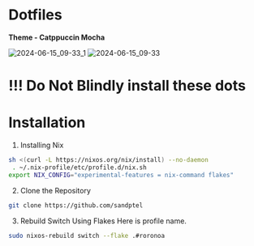 # Dotfiles
**Theme - Catppuccin Mocha**

![2024-06-15_09-33_1](https://github.com/sandptel/dotfiles/assets/96694484/c628e5d6-759b-41ea-9570-a32c3ec659df)
![2024-06-15_09-33](https://github.com/sandptel/dotfiles/assets/96694484/be6d5050-ae34-4878-89fa-18a91bc4d356)

# **!!! Do Not Blindly install these dots**

# Installation
1. Installing Nix
```bash
sh <(curl -L https://nixos.org/nix/install) --no-daemon
 . ~/.nix-profile/etc/profile.d/nix.sh
export NIX_CONFIG="experimental-features = nix-command flakes"
```
2. Clone the Repository
```bash
git clone https://github.com/sandptel
```
3. Rebuild Switch Using Flakes
   Here <roronoa> is profile name.
```bash
sudo nixos-rebuild switch --flake .#roronoa
```
